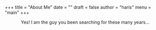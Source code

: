 +++
title = "About Me"
date = ""
draft = false
author = "haris"
menu = "main"
+++

<p style="text-align: center;">
Yes! I am the guy you been searching for these many years...
</p>
